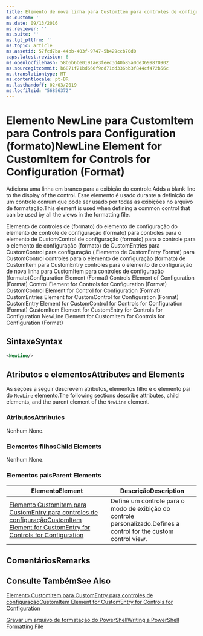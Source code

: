 ```yaml
---
title: Elemento de nova linha para CustomItem para controles de configuração (formato) | Microsoft Docs
ms.custom: ''
ms.date: 09/13/2016
ms.reviewer: ''
ms.suite: ''
ms.tgt_pltfrm: ''
ms.topic: article
ms.assetid: 57fcd7ba-44bb-403f-9747-5b429ccb70d0
caps.latest.revision: 6
ms.openlocfilehash: 58b6b6be0191ae3feec3d40b85a0de3699870902
ms.sourcegitcommit: b6871f21bd666f9cd71dd336bb3f844cf472b56c
ms.translationtype: MT
ms.contentlocale: pt-BR
ms.lasthandoff: 02/03/2019
ms.locfileid: "56856372"
---
```

# <a name="newline-element-for-customitem-for-controls-for-configuration-format"></a><span data-ttu-id="5c98c-102">Elemento NewLine para CustomItem para Controls para Configuration (formato)</span><span class="sxs-lookup"><span data-stu-id="5c98c-102">NewLine Element for CustomItem for Controls for Configuration (Format)</span></span>

<span data-ttu-id="5c98c-103">Adiciona uma linha em branco para a exibição do controle.</span><span class="sxs-lookup"><span data-stu-id="5c98c-103">Adds a blank line to the display of the control.</span></span> <span data-ttu-id="5c98c-104">Esse elemento é usado durante a definição de um controle comum que pode ser usado por todas as exibições no arquivo de formatação.</span><span class="sxs-lookup"><span data-stu-id="5c98c-104">This element is used when defining a common control that can be used by all the views in the formatting file.</span></span>

<span data-ttu-id="5c98c-105">Elemento de controles de (formato) do elemento de configuração do elemento de controle de configuração (formato) para controles para o elemento de CustomControl de configuração (formato) para o controle para o elemento de configuração (formato) de CustomEntries para CustomControl para configuração ( Elemento de CustomEntry Format) para CustomControl controles para o elemento de configuração (formato) de CustomItem para CustomEntry controles para o elemento de configuração de nova linha para CustomItem para controles de configuração (formato)</span><span class="sxs-lookup"><span data-stu-id="5c98c-105">Configuration Element (Format) Controls Element of Configuration (Format) Control Element for Controls for Configuration (Format) CustomControl Element for Control for Configuration (Format) CustomEntries Element for CustomControl for Configuration (Format) CustomEntry Element for CustomControl for Controls for Configuration (Format) CustomItem Element for CustomEntry for Controls for Configuration NewLine Element for CustomItem for Controls for Configuration (Format)</span></span>

## <a name="syntax"></a><span data-ttu-id="5c98c-106">Sintaxe</span><span class="sxs-lookup"><span data-stu-id="5c98c-106">Syntax</span></span>

```xml
<NewLine/>
```

## <a name="attributes-and-elements"></a><span data-ttu-id="5c98c-107">Atributos e elementos</span><span class="sxs-lookup"><span data-stu-id="5c98c-107">Attributes and Elements</span></span>

<span data-ttu-id="5c98c-108">As seções a seguir descrevem atributos, elementos filho e o elemento pai do `NewLine` elemento.</span><span class="sxs-lookup"><span data-stu-id="5c98c-108">The following sections describe attributes, child elements, and the parent element of the `NewLine` element.</span></span>

### <a name="attributes"></a><span data-ttu-id="5c98c-109">Atributos</span><span class="sxs-lookup"><span data-stu-id="5c98c-109">Attributes</span></span>

<span data-ttu-id="5c98c-110">Nenhum.</span><span class="sxs-lookup"><span data-stu-id="5c98c-110">None.</span></span>

### <a name="child-elements"></a><span data-ttu-id="5c98c-111">Elementos filhos</span><span class="sxs-lookup"><span data-stu-id="5c98c-111">Child Elements</span></span>

<span data-ttu-id="5c98c-112">Nenhum.</span><span class="sxs-lookup"><span data-stu-id="5c98c-112">None.</span></span>

### <a name="parent-elements"></a><span data-ttu-id="5c98c-113">Elementos pais</span><span class="sxs-lookup"><span data-stu-id="5c98c-113">Parent Elements</span></span>

|<span data-ttu-id="5c98c-114">Elemento</span><span class="sxs-lookup"><span data-stu-id="5c98c-114">Element</span></span>|<span data-ttu-id="5c98c-115">Descrição</span><span class="sxs-lookup"><span data-stu-id="5c98c-115">Description</span></span>|
|-------------|-----------------|
|[<span data-ttu-id="5c98c-116">Elemento CustomItem para CustomEntry para controles de configuração</span><span class="sxs-lookup"><span data-stu-id="5c98c-116">CustomItem Element for CustomEntry for Controls for Configuration</span></span>](./customitem-element-for-customentry-for-controls-for-configuration-format.md)|<span data-ttu-id="5c98c-117">Define um controle para o modo de exibição do controle personalizado.</span><span class="sxs-lookup"><span data-stu-id="5c98c-117">Defines a control for the custom control view.</span></span>|

## <a name="remarks"></a><span data-ttu-id="5c98c-118">Comentários</span><span class="sxs-lookup"><span data-stu-id="5c98c-118">Remarks</span></span>

## <a name="see-also"></a><span data-ttu-id="5c98c-119">Consulte Também</span><span class="sxs-lookup"><span data-stu-id="5c98c-119">See Also</span></span>

[<span data-ttu-id="5c98c-120">Elemento CustomItem para CustomEntry para controles de configuração</span><span class="sxs-lookup"><span data-stu-id="5c98c-120">CustomItem Element for CustomEntry for Controls for Configuration</span></span>](./customitem-element-for-customentry-for-controls-for-configuration-format.md)

[<span data-ttu-id="5c98c-121">Gravar um arquivo de formatação do PowerShell</span><span class="sxs-lookup"><span data-stu-id="5c98c-121">Writing a PowerShell Formatting File</span></span>](./writing-a-powershell-formatting-file.md)
